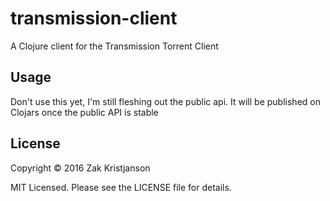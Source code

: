 # transmission-client

A Clojure client for the Transmission Torrent Client

## Usage

Don't use this yet, I'm still fleshing out the public api.
It will be published on Clojars once the public API is stable

## License

Copyright © 2016 Zak Kristjanson

MIT Licensed. Please see the LICENSE file for details.
